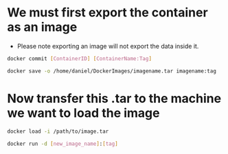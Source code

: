 # We must first export the container as an image

- Please note exporting an image will not export the data inside it.

```bash
docker commit [ContainerID] [ContainerName:Tag]
```

```bash
docker save -o /home/daniel/DockerImages/imagename.tar imagename:tag
```

# Now transfer this .tar to the machine we want to load the image

```bash
docker load -i /path/to/image.tar
```

```bash
docker run -d [new_image_name]:[tag]
```